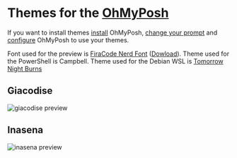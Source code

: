 # Themes for the [OhMyPosh](https://ohmyposh.dev/)

If you want to install themes [install](https://ohmyposh.dev/docs/) OhMyPosh, [change your prompt](https://ohmyposh.dev/docs/installation/prompt) and [configure](https://ohmyposh.dev/docs/installation/customize) OhMyPosh to use your themes.

Font used for the preview is [FiraCode Nerd Font](https://www.programmingfonts.org/#firacode) ([Dowload](https://github.com/ryanoasis/nerd-fonts/releases/download/v2.2.2/FiraCode.zip)). Theme used for the PowerShell is Campbell. Theme used for the Debian WSL is [Tomorrow Night Burns](https://windowsterminalthemes.dev/?theme=Tomorrow%20Night%20Burns)

## Giacodise
![giacodise preview](https://user-images.githubusercontent.com/95462776/197169153-db04b280-fc5d-40ec-85e7-2b8ca46da446.gif)

## Inasena
![inasena preview](https://user-images.githubusercontent.com/95462776/197169484-150573f0-cd34-4067-8eb1-96ec363940ad.gif)
